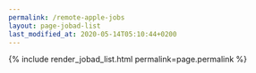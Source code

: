 ```yaml
---
permalink: /remote-apple-jobs
layout: page-jobad-list
last_modified_at: 2020-05-14T05:10:44+0200
---
```

{% include render_jobad_list.html permalink=page.permalink %}
